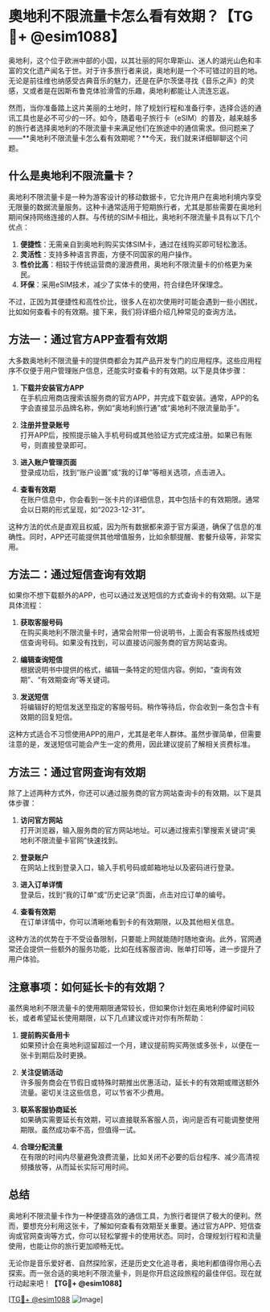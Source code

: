 # 奧地利不限流量卡怎么看有效期？【TG💪+ @esim1088】

奥地利，这个位于欧洲中部的小国，以其壮丽的阿尔卑斯山、迷人的湖光山色和丰富的文化遗产闻名于世。对于许多旅行者来说，奥地利是一个不可错过的目的地。无论是前往维也纳感受古典音乐的魅力，还是在萨尔茨堡寻找《音乐之声》的灵感，又或者是在因斯布鲁克体验滑雪的乐趣，奥地利都能让人流连忘返。

然而，当你准备踏上这片美丽的土地时，除了规划行程和准备行李，选择合适的通讯工具也是必不可少的一环。如今，随着电子旅行卡（eSIM）的普及，越来越多的旅行者选择奥地利的不限流量卡来满足他们在旅途中的通信需求。但问题来了——**奥地利不限流量卡怎么看有效期呢？**今天，我们就来详细聊聊这个问题。

## 什么是奥地利不限流量卡？

奥地利不限流量卡是一种为游客设计的移动数据卡，它允许用户在奥地利境内享受无限量的数据流量服务。这种卡通常适用于短期旅行者，尤其是那些需要在奥地利期间保持网络连接的人群。与传统的SIM卡相比，奥地利不限流量卡具有以下几个优点：

1. **便捷性**：无需亲自到奥地利购买实体SIM卡，通过在线购买即可轻松激活。
2. **灵活性**：支持多种语言界面，方便不同国家的用户操作。
3. **性价比高**：相较于传统运营商的漫游费用，奥地利不限流量卡的价格更为亲民。
4. **环保**：采用eSIM技术，减少了实体卡的使用，符合绿色环保理念。

不过，正因为其便捷性和高性价比，很多人在初次使用时可能会遇到一些小困扰，比如如何查看卡的有效期。接下来，我们将详细介绍几种常见的查询方法。

## 方法一：通过官方APP查看有效期

大多数奥地利不限流量卡的提供商都会为其产品开发专门的应用程序。这些应用程序不仅便于用户管理账户信息，还能实时查看卡的有效期。以下是具体步骤：

1. **下载并安装官方APP**  
   在手机应用商店搜索该服务商的官方APP，并完成下载安装。通常，APP的名字会直接显示品牌名称，例如“奥地利旅行通”或“奥地利不限流量助手”。

2. **注册并登录账号**  
   打开APP后，按照提示输入手机号码或其他验证方式完成注册。如果已有账号，则直接登录即可。

3. **进入账户管理页面**  
   登录成功后，找到“账户设置”或“我的订单”等相关选项，点击进入。

4. **查看有效期**  
   在账户信息中，你会看到一张卡片的详细信息，其中包括卡的有效期限。通常会以日期的形式呈现，如“2023-12-31”。

这种方法的优点是直观且权威，因为所有数据都来源于官方渠道，确保了信息的准确性。同时，APP还可能提供其他增值服务，比如余额提醒、套餐升级等，非常实用。

## 方法二：通过短信查询有效期

如果你不想下载额外的APP，也可以通过发送短信的方式查询卡的有效期。以下是具体流程：

1. **获取客服号码**  
   在购买奥地利不限流量卡时，通常会附带一份说明书，上面会有客服热线或短信查询号码。如果没有找到，可以直接访问服务商的官方网站查询。

2. **编辑查询短信**  
   根据说明书中提供的格式，编辑一条特定的短信内容。例如，“查询有效期”、“有效期查询”等关键词。

3. **发送短信**  
   将编辑好的短信发送至指定的客服号码。稍作等待后，你会收到一条包含卡有效期的回复短信。

这种方式适合不习惯使用APP的用户，尤其是老年人群体。虽然步骤简单，但需要注意的是，发送短信可能会产生一定的费用，因此建议提前了解相关资费标准。

## 方法三：通过官网查询有效期

除了上述两种方式外，你还可以通过服务商的官方网站查询卡的有效期。以下是具体步骤：

1. **访问官方网站**  
   打开浏览器，输入服务商的官方网站地址。可以通过搜索引擎搜索关键词“奥地利不限流量卡官网”快速找到。

2. **登录账户**  
   在网站上找到登录入口，输入手机号码或邮箱地址以及密码进行登录。

3. **进入订单详情**  
   登录后，找到“我的订单”或“历史记录”页面，点击对应订单的编号。

4. **查看有效期**  
   在订单详情中，你可以清晰地看到卡的有效期限，以及其他相关信息。

这种方法的优势在于不受设备限制，只要能上网就能随时随地查询。此外，官网通常还会提供一些额外的服务功能，比如在线客服咨询、账单打印等，进一步提升了用户体验。

## 注意事项：如何延长卡的有效期？

虽然奥地利不限流量卡的使用期限通常较长，但如果你计划在奥地利停留时间较长，或者希望延长使用期限，以下几点建议或许对你有所帮助：

1. **提前购买备用卡**  
   如果预计会在奥地利逗留超过一个月，建议提前购买两张或多张卡，以便在一张卡到期后及时更换。

2. **关注促销活动**  
   许多服务商会在节假日或特殊时期推出优惠活动，延长卡的有效期或赠送额外流量。密切关注这些信息，可以节省不少费用。

3. **联系客服协商延长**  
   如果确实需要延长有效期，可以直接联系客服人员，询问是否有可能调整使用期限。虽然成功率不高，但值得一试。

4. **合理分配流量**  
   在有限的时间内尽量避免浪费流量，比如关闭不必要的后台程序、减少高清视频播放等，从而延长实际可用时间。

## 总结

奥地利不限流量卡作为一种便捷高效的通信工具，为旅行者提供了极大的便利。然而，要想充分利用这张卡，了解如何查看有效期至关重要。通过官方APP、短信查询或官网查询等方式，你可以轻松掌握卡的使用状态。同时，合理规划行程和流量使用，也能让你的旅行更加顺畅无忧。

无论你是音乐爱好者、自然探险家，还是历史文化追寻者，奥地利都值得你用心去探索。而一张合适的奥地利不限流量卡，则是你开启这段旅程的最佳伴侣。现在就行动起来吧！**【TG💪+ @esim1088】**

[[TG💪+ @esim1088](https://t.me/s/esim1088) ![Image](https://i.postimg.cc/4NQfJmqS/Snipaste-2025-05-13-00-14-12.png)]